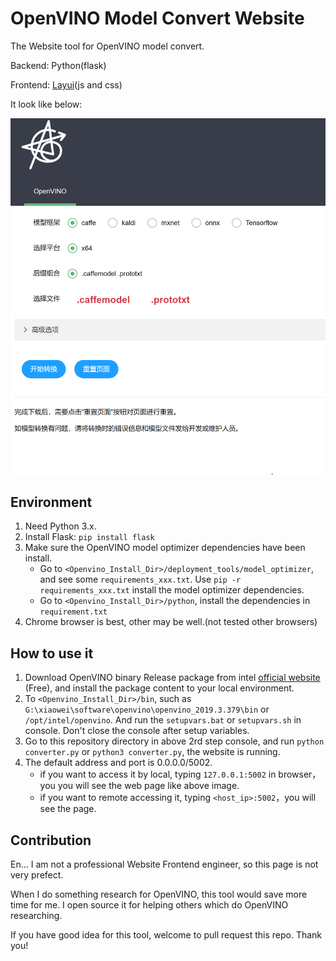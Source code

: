 # OpenVINO Model Convert Website

The Website tool for OpenVINO model convert.

Backend: Python(flask)

Frontend: [Layui]( https://www.layui.com/ )(js and css)

It look like below:

![](Demo.png)

## Environment

1. Need Python 3.x.
2. Install Flask: `pip install flask`
3. Make sure the OpenVINO model optimizer dependencies have been install. 
   * Go to `<Openvino_Install_Dir>/deployment_tools/model_optimizer`, and see some `requirements_xxx.txt`. Use `pip -r requirements_xxx.txt`  install the model optimizer dependencies.
   * Go to `<Openvino_Install_Dir>/python`, install the dependencies in `requirement.txt`
4. Chrome browser is best, other may be well.(not tested other browsers)

## How to use it

1. Download OpenVINO binary Release package from intel [official website]( https://software.intel.com/en-us/openvino-toolkit ) (Free), and install the package content to your local environment.
2. To `<Openvino_Install_Dir>/bin`, such as `G:\xiaowei\software\openvino\openvino_2019.3.379\bin` or `/opt/intel/openvino`. And run the `setupvars.bat` or `setupvars.sh` in console. Don't close the console after setup variables.
3. Go to this repository directory in above 2rd step console, and run `python converter.py` or `python3 converter.py`, the website is running.
4. The default address and port is 0.0.0.0/5002. 
   * if you want to access it by local, typing `127.0.0.1:5002` in browser，you you will see the web page like above image.
   * if you want to remote accessing it, typing `<host_ip>:5002`，you will see the page.

## Contribution

En... I am not a professional Website Frontend engineer, so this page is not very prefect. 

When I do something research for OpenVINO, this tool would save more time for me. I open source it for helping others which do OpenVINO researching.

If you have good idea for this tool, welcome to pull request this repo. Thank you! 